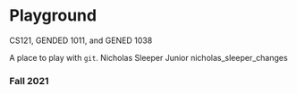 # Playground


CS121, GENDED 1011, and GENED 1038


A place to play with `git`.
Nicholas Sleeper
Junior
 nicholas_sleeper_changes
### Fall 2021
